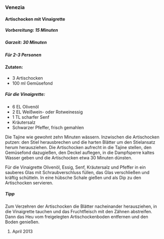 ### Venezia
#### Artischocken mit Vinaigrette

##### Vorbereitung: 15 Minuten
##### Garzeit: 30 Minuten
##### Für 2-3 Personen

#### Zutaten:
* 3 Artischocken
* 100 ml Gemüsefond

##### Für die Vinaigrette:
* 6 EL Olivenöl
* 2 EL Weißwein- oder Rotweinessig
* 1 TL scharfer Senf
* Kräutersalz
* Schwarzer Pfeffer, frisch gemahlen

Die Tajine wie gewohnt zehn Minuten wässern. Inzwischen die Artischocken putzen: den Stiel herausbrechen und die harten Blätter um den Stielansatz herum herausziehen. Die Artischocken aufrecht in die Tajine stellen, den Gemüsefond dazugießen, den Deckel auflegen, in die Dampfsperre kaltes Wasser geben und die Artischocken etwa 30 Minuten dünsten.

Für die Vinaigrette Olivenöl, Essig, Senf, Kräutersalz und Pfeffer in ein sauberes Glas mit Schraubverschluss füllen, das Glas verschließen und kräftig schütteln. In eine hübsche Schale gießen und als Dip zu den Artischocken servieren.

##### Tipp
Zum Verzehren der Artischocken die Blätter nacheinander herausziehen, in die Vinaigrette tauchen und das Fruchtfleisch mit den Zähnen abstreifen. Dann das Heu vom freigelegten Artischockenboden entfernen und den Boden genießen.

1. April 2013